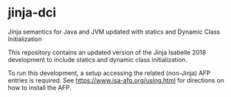 # jinja-dci
Jinja semantics for Java and JVM updated with statics and Dynamic Class Initialization

This repository contains an updated version of the Jinja Isabelle 2018 development to include statics and dynamic class initialization.

To run this development, a setup accessing the related (non-Jinja) AFP entries is required.
See https://www.isa-afp.org/using.html for directions on how to install the AFP.
